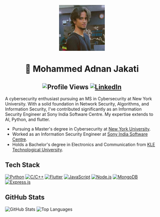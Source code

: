 <div align="center">
  <img src="https://raw.githubusercontent.com/jackhax/jackhax/main/IMG_0071.jpeg" width="150" height="150">
</div>

# <div align="center"> 👋 Mohammed Adnan Jakati</div>

## <div align="center" style="text-align: center;"> ![Profile Views](https://komarev.com/ghpvc/?username=adnanjakati&color=blue)    [![LinkedIn](https://img.shields.io/badge/LinkedIn-blue?style=for-the-badge&logo=linkedin&logoColor=white)](https://www.linkedin.com/in/adnanjakati/)</div>

A cybersecurity enthusiast pursuing an MS in Cybersecurity at New York University. With a solid foundation in Network Security, Algorithms, and Information Security, I've contributed significantly as an Information Security Engineer at Sony India Software Centre. My expertise extends to AI, Python, and flutter.

- Pursuing a Master's degree in Cybersecurity at [New York University](https://www.nyu.edu/).
- Worked as an Information Security Engineer at [Sony India Software Centre](https://www.sonyindiasoftware.co.in/).
- Holds a Bachelor's degree in Electronics and Communication from [KLE Technological University](https://www.kletech.ac.in/).

## Tech Stack

[![Python](https://img.shields.io/badge/Python-3776AB?style=for-the-badge&logo=python&logoColor=white)](https://www.python.org/)
[![C/C++](https://img.shields.io/badge/C%2FC%2B%2B-00599C?style=for-the-badge&logo=c%2B%2B&logoColor=white)](https://en.cppreference.com/)
[![Flutter](https://img.shields.io/badge/Flutter-02569B?style=for-the-badge&logo=flutter&logoColor=white)](https://flutter.dev/)
[![JavaScript](https://img.shields.io/badge/JavaScript-F7DF1E?style=for-the-badge&logo=javascript&logoColor=black)](https://developer.mozilla.org/en-US/docs/Web/JavaScript)
[![Node.js](https://img.shields.io/badge/Node.js-43853D?style=for-the-badge&logo=node.js&logoColor=white)](https://nodejs.org/)
[![MongoDB](https://img.shields.io/badge/MongoDB-47A248?style=for-the-badge&logo=mongodb&logoColor=white)](https://www.mongodb.com/)
[![Express.js](https://img.shields.io/badge/Express.js-000000?style=for-the-badge&logo=express&logoColor=white)](https://expressjs.com/)


## GitHub Stats

![GitHub Stats](https://github-readme-stats.vercel.app/api?username=jackhax&show_icons=true&hide_border=true&count_private=true&include_all_commits=true&theme=radical)
![Top Languages](https://github-readme-stats.vercel.app/api/top-langs/?username=jackhax&layout=compact&theme=radical)
